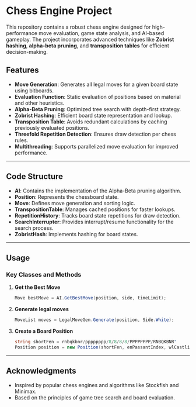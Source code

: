 # Chess Engine Project

This repository contains a robust chess engine designed for high-performance move evaluation, game state analysis, and AI-based gameplay. The project incorporates advanced techniques like **Zobrist hashing**, **alpha-beta pruning**, and **transposition tables** for efficient decision-making.

## Features

- **Move Generation**: Generates all legal moves for a given board state using bitboards.
- **Evaluation Function**: Static evaluation of positions based on material and other heuristics.
- **Alpha-Beta Pruning**: Optimized tree search with depth-first strategy.
- **Zobrist Hashing**: Efficient board state representation and lookup.
- **Transposition Table**: Avoids redundant calculations by caching previously evaluated positions.
- **Threefold Repetition Detection**: Ensures draw detection per chess rules.
- **Multithreading**: Supports parallelized move evaluation for improved performance.

---

## Code Structure
- **AI**: Contains the implementation of the Alpha-Beta pruning algorithm.
- **Position**: Represents the chessboard state.
- **Move**: Defines move generation and sorting logic.
- **TranspositionTable**: Manages cached positions for faster lookups.
- **RepetitionHistory**: Tracks board state repetitions for draw detection.
- **SearchInterrupter**: Provides interrupt/resume functionality for the search process.
- **ZobristHash**: Implements hashing for board states.

---

## Usage

### Key Classes and Methods

1. **Get the Best Move**
   ```csharp
   Move bestMove = AI.GetBestMove(position, side, timeLimit);
   ```

2. **Generate legal moves**
	```csharp
	MoveList moves = LegalMoveGen.Generate(position, Side.White);
	```

3. **Create a Board Position**
	```csharp
	string shortFen = rnbqkbnr/pppppppp/8/8/8/8/PPPPPPPP/RNBQKBNR"
	Position position = new Position(shortFen, enPassantIndex, wlCastling, wsCastling, blCastling, bsCastling, moveCounter);
	```

---   

## Acknowledgments
- Inspired by popular chess engines and algorithms like Stockfish and Minimax.
- Based on the principles of game tree search and board evaluation.